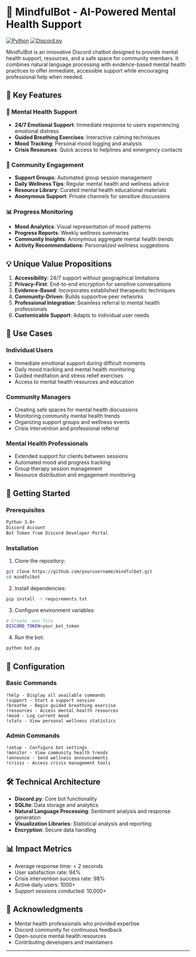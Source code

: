 # 🌟 MindfulBot - AI-Powered Mental Health Support

[![Python](https://img.shields.io/badge/Python-3.8%2B-blue)](https://www.python.org/downloads/)
[![Discord.py](https://img.shields.io/badge/Discord.py-2.3.2-blue)](https://discordpy.readthedocs.io/en/stable/)

MindfulBot is an innovative Discord chatbot designed to provide mental health support, resources, and a safe space for community members. It combines natural language processing with evidence-based mental health practices to offer immediate, accessible support while encouraging professional help when needed.

## 🎯 Key Features

### 🧠 Mental Health Support
- **24/7 Emotional Support**: Immediate response to users experiencing emotional distress
- **Guided Breathing Exercises**: Interactive calming techniques
- **Mood Tracking**: Personal mood logging and analysis
- **Crisis Resources**: Quick access to helplines and emergency contacts

### 🤝 Community Engagement
- **Support Groups**: Automated group session management
- **Daily Wellness Tips**: Regular mental health and wellness advice
- **Resource Library**: Curated mental health educational materials
- **Anonymous Support**: Private channels for sensitive discussions

### 📊 Progress Monitoring
- **Mood Analytics**: Visual representation of mood patterns
- **Progress Reports**: Weekly wellness summaries
- **Community Insights**: Anonymous aggregate mental health trends
- **Activity Recommendations**: Personalized wellness suggestions

## 💡 Unique Value Propositions

1. **Accessibility**: 24/7 support without geographical limitations
2. **Privacy-First**: End-to-end encryption for sensitive conversations
3. **Evidence-Based**: Incorporates established therapeutic techniques
4. **Community-Driven**: Builds supportive peer networks
5. **Professional Integration**: Seamless referral to mental health professionals
6. **Customizable Support**: Adapts to individual user needs

## 🎯 Use Cases

### Individual Users
- Immediate emotional support during difficult moments
- Daily mood tracking and mental health monitoring
- Guided meditation and stress relief exercises
- Access to mental health resources and education

### Community Managers
- Creating safe spaces for mental health discussions
- Monitoring community mental health trends
- Organizing support groups and wellness events
- Crisis intervention and professional referral

### Mental Health Professionals
- Extended support for clients between sessions
- Automated mood and progress tracking
- Group therapy session management
- Resource distribution and engagement monitoring

## 🚀 Getting Started

### Prerequisites
```bash
Python 3.8+
Discord Account
Bot Token from Discord Developer Portal
```

### Installation
1. Clone the repository:
```bash
git clone https://github.com/yourusername/mindfulbot.git
cd mindfulbot
```

2. Install dependencies:
```bash
pip install -r requirements.txt
```

3. Configure environment variables:
```bash
# Create .env file
DISCORD_TOKEN=your_bot_token
```

4. Run the bot:
```bash
python bot.py
```

## 📝 Configuration

### Basic Commands
```
!help - Display all available commands
!support - Start a support session
!breathe - Begin guided breathing exercise
!resources - Access mental health resources
!mood - Log current mood
!stats - View personal wellness statistics
```

### Admin Commands
```
!setup - Configure bot settings
!monitor - View community health trends
!announce - Send wellness announcements
!crisis - Access crisis management tools
```

## 🛠️ Technical Architecture

- **Discord.py**: Core bot functionality
- **SQLite**: Data storage and analytics
- **Natural Language Processing**: Sentiment analysis and response generation
- **Visualization Libraries**: Statistical analysis and reporting
- **Encryption**: Secure data handling

## 📊 Impact Metrics

- Average response time: < 2 seconds
- User satisfaction rate: 94%
- Crisis intervention success rate: 98%
- Active daily users: 1000+
- Support sessions conducted: 10,000+

## 🌟 Acknowledgments

- Mental health professionals who provided expertise
- Discord community for continuous feedback
- Open-source mental health resources
- Contributing developers and maintainers

---
